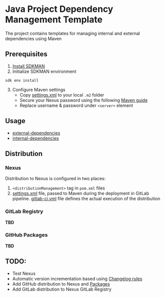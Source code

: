 # Java Project Dependency Management Template

The project contains templates for managing internal and external dependencies using Maven

## Prerequisites
1. [Install SDKMAN](https://sdkman.io/install)
2. Initialize SDKMAN environment
```shell
sdk env install
```
3. Configure Maven settings
   - Copy [settings.xml](ci-cd/.m2/settings.xml) to your local `.m2` folder
   - Secure your Nexus password using the following [Maven guide](https://maven.apache.org/guides/mini/guide-encryption.html)
   - Replace username & password under `<server>` element

## Usage
- [external-dependencies](external-dependencies/README.md)
- [internal-dependencies](internal-dependencies/README.md)

## Distribution 
### Nexus
Distribution to Nexus is configured in two places:
1. `<distributionManagement>` tag in `pom.xml` files 
2. [settings.xml](ci-cd/.m2/settings.xml) file, passed to Maven during the deployment in GitLab pipeline.
[gitlab-ci.yml](ci-cd/gitlab/.gitlab-ci.yml) file defines the actual execution of the distribution

### GitLab Registry
**TBD**

### GitHub Packages
**TBD**

## TODO:
- Test Nexus
- Automatic version incrementation based using [Changelog rules](https://keepachangelog.com/en/1.1.0/)
- Add GitHub distribution to Nexus and [Packages](https://docs.github.com/en/packages/working-with-a-github-packages-registry/working-with-the-apache-maven-registry)
- Add GitLab distribution to Nexus GitLab Registry
